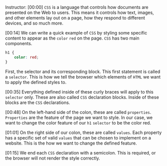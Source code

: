 Instructor: [00:00] `CSS` is a language that controls how documents are presented on the Web to users. This means it controls how text, images, and other elements lay out on a page, how they respond to different devices, and so much more.

[00:14] We can write a quick example of `CSS` by styling some specific content to appear as the `color` `red` on the page. `CSS` has two main components. 

```css
h1 {
    color: red;
}
```

First, the selector and its corresponding block. This first statement is called a `selector`. This is how we tell the browser which elements of `HTML` we want to apply the defined styles to.

[00:35] Everything defined inside of these curly braces will apply to this `selector` only. These are also called `CSS` declaration blocks. Inside of these blocks are the `CSS` declarations.

[00:48] On the left-hand side of the colon, these are called `properties`. `Properties` are the feature of the page we want to style. In our case, we want to change the color feature of our `h1` `selector` to be the color red.

[01:01] On the right side of our colon, these are called `values`. Each property has a specific set of valid `values` that can be chosen to implement on a website. This is the how we want to change the defined feature.

[01:15] We end each `CSS` declaration with a semicolon. This is required, or the browser will not render the style correctly.
